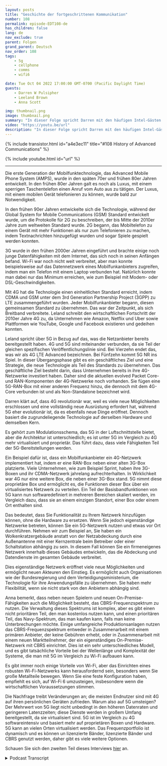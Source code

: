 ```yaml
---
layout: posts
title: "Geschichte der fortgeschrittenen Kommunikation"
number: 108
permalink: episode-EDT108-de
has_children: false
lang: de
nav_exclude: true
parent: Folgen
grand_parent: Deutsch
nav_order: 108
tags:
    - 5g
    - cellphone
    - comms
    - wifi6

date: Tue Oct 04 2022 17:00:00 GMT-0700 (Pacific Daylight Time)
guests:
    - Darren W Pulsipher
    - Leeland Brown
    - Anna Scott

img: thumbnail.png
image: thumbnail.png
summary: "In dieser Folge spricht Darren mit den häufigen Intel-Gästen Leland Brown, Principal Engineer und Technischer Direktor für fortschrittliche Kommunikation, und Dr. Anna Scott, Chef-Architektin für den öffentlichen Sektor, über die Geschichte der fortgeschrittenen Kommunikation."
video: "https://youtu.be/url"
description: "In dieser Folge spricht Darren mit den häufigen Intel-Gästen Leland Brown, Principal Engineer und Technischer Direktor für fortschrittliche Kommunikation, und Dr. Anna Scott, Chef-Architektin für den öffentlichen Sektor, über die Geschichte der fortgeschrittenen Kommunikation."
---
```


<div>
{% include transistor.html id="a4e3ec11" title="#108 History of Advanced Communications" %}

{% include youtube.html id="url" %}
</div>

---

Die erste Generation der Mobilfunktechnologie, das Advanced Mobile Phone System (AMPS), wurde in den späten 70er und frühen 80er Jahren entwickelt. In den frühen 80er Jahren galt es noch als Luxus, mit einem sperrigen Taschentelefon einen Anruf vom Auto aus zu tätigen. Der Luxus, mit einem mobilen Gerät telefonieren zu können, wurde bald zur Notwendigkeit.

In den frühen 90er Jahren entwickelte sich die Technologie, während der Global System for Mobile Communications (GSM) Standard entwickelt wurde, um die Protokolle für 2G zu beschreiben, der bis Mitte der 2010er Jahre zum weltweiten Standard wurde. 2G begann, das Mobiltelefon zu einem Gerät mit mehr Funktionen als nur zum Telefonieren zu machen, indem Textnachrichten hinzugefügt wurden und sogar Spiele gespielt werden konnten.

3G wurde in den frühen 2000er Jahren eingeführt und brachte einige noch junge Datenfähigkeiten mit dem Internet, das sich noch in seinen Anfängen befand. Wi-Fi war noch nicht weit verbreitet, aber man konnte beispielsweise auf das Datennetzwerk eines Mobilfunkanbieters zugreifen, indem man ein Telefon mit einem Laptop verbunden hat. Natürlich konnte man dabei nur das Minimum erreichen, wie zum Beispiel mit Modem- oder DSL-Geschwindigkeiten.

Mit 4G hat die Technologie einen einheitlichen Standard erreicht, indem CDMA und GSM unter dem 3rd Generation Partnership Project (3GPP) zu LTE zusammengeführt wurden. Jeder Mobilfunkanbieter begann, diesen gemeinsamen Standard zu übernehmen. Das war der Zeitpunkt, als sich Breitband verbreitete. Leland schreibt den wirtschaftlichen Fortschritt der 2010er Jahre 4G zu, da Unternehmen wie Amazon, Netflix und Uber sowie Plattformen wie YouTube, Google und Facebook existieren und gedeihen konnten.

Leland spricht über 5G in Bezug auf das, was die Netzanbieter bereits bereitgestellt haben. 4G und 5G sind miteinander verbunden, da sie Teil der gleichen spezifischen Veröffentlichungslinie sind. Bei Vierzehn endet das, was wir als 4G LTE Advanced bezeichnen. Bei Fünfzehn kommt 5G NR ins Spiel. In dieser Übergangsphase gibt es ein geschäftliches Ziel und eine Strategie, die neue Technologie als Teil des Standards zu übernehmen. Das geschäftliche Ziel besteht darin, dass Unternehmen bereits in ihre 4G-Netzwerke investiert haben. Daher sind die aktuellen evolved Packet Core- und RAN-Komponenten der 4G-Netzwerke noch vorhanden. Sie fügen eine 5G-RAN-Box mit einer anderen Frequenz hinzu, die dennoch mit dem 4G-Core verbunden ist und als Non-Standalone bezeichnet wird.

Darren klärt auf, dass 4G revolutionär war, weil es viele neue Möglichkeiten erschlossen und eine vollständig neue Ausrüstung erfordert hat, während 5G eher evolutionär ist, da es ebenfalls neue Dinge eröffnet. Dennoch basiert die zugrundeliegende Technologie auf derselben Hardware und demselben Kern.

Es gehört zum Modulationsschema, das 5G in der Luftschnittstelle bietet, aber die Architektur ist unterschiedlich; es ist unter 5G im Vergleich zu 4G mehr virtualisiert und proprietär. Das führt dazu, dass viele Fähigkeiten Teil der 5G-Bereitstellungen werden.

Ein Beispiel dafür ist, dass ein Mobilfunkanbieter ein 4G-Netzwerk implementiert hat, indem er eine RAN-Box neben einer alten 3G-Box platzierte. Viele Unternehmen, wie zum Beispiel Sprint, haben ihre 3G-Boxen und ihr CDMA-Netzwerk jahrelang aufrechterhalten. In Wirklichkeit war 4G nur eine weitere Box, die neben einer 3G-Box stand. 5G nimmt diese proprietäre Box und ermöglicht es, die Funktionen dieser Box über ein virtualisiertes Netzwerk zu verteilen. Ein Teil der Basisbandfunktionen von 5G kann nun softwaredefiniert in mehreren Bereichen skaliert werden, im Vergleich dazu, dass sie an einem einzigen Standort, einer Box oder einem Ort enthalten sind.

Das bedeutet, dass Sie Funktionalität zu Ihrem Netzwerk hinzufügen können, ohne die Hardware zu ersetzen. Wenn Sie jedoch eigenständige Netzwerke betreten, können Sie ein 5G-Netzwerk nutzen und etwas vor Ort durchführen. Nehmen wir zum Beispiel an, Sie haben ein Wolkenkratzergebäude anstatt von der Netzabdeckung durch eine Außenantenne mit einer Kernzentrale beim Betreiber oder einer Schaltstation abhängig zu sein. In diesem Fall können Sie ein firmeneigenes Netzwerk innerhalb dieses Gebäudes entwickeln, das die Abdeckung und Datendienste im gesamten Gebäude verbreitet.

Dies eigenständige Netzwerk eröffnet viele neue Möglichkeiten und ermöglicht neuen Akteuren den Einstieg. Es ermöglicht auch Organisationen wie der Bundesregierung und dem Verteidigungsministerium, die Technologie für ihre Anwendungsfälle zu übernehmen. Sie haben mehr Flexibilität, wenn sie nicht stark von den Anbietern abhängig sind.

Anna bemerkt, dass neben neuen Spielern und neuen On-Premise-Fähigkeiten auch die Möglichkeit besteht, das CBRS-Frequenzspektrum zu nutzen. Die Verwaltung dieses Spektrums ist komplex, aber es gibt einen nicht prioritären Teil, den man kostenlos nutzen kann, und einen prioritären Teil, das Navy-Spektrum, das man kaufen kann, falls man keine Unterbrechungen möchte. Einige umfangreiche Produktionsanlagen nutzen das CBRS-Frequenzspektrum entweder in Zusammenarbeit mit einem primären Anbieter, der keine Gebühren erhebt, oder in Zusammenarbeit mit einem neuen Marktteilnehmer, der ein eigenständiges On-Premise-Netzwerk mit CBRS einrichtet. Dies ist ein sehr unterschiedliches Modell, und es gibt tatsächliche Vorteile bei der Wellenlänge und Komplexität der Systeme, die man mit 5G im Vergleich zu Wi-Fi aufbauen kann.

Es gibt immer noch einige Vorteile von Wi-Fi, aber das Einrichten eines robusten Wi-Fi-Netzwerks kann herausfordernd sein, besonders wenn Sie große Metallteile bewegen. Wenn Sie eine feste Konfiguration haben, empfiehlt es sich, auf Wi-Fi 6 umzusteigen, insbesondere wenn die wirtschaftlichen Voraussetzungen stimmen.

Die Nachfrage treibt Veränderungen an; die meisten Endnutzer sind mit 4G auf ihren persönlichen Geräten zufrieden. Warum also auf 5G umsteigen? Der Mehrwert von 5G liegt nicht unbedingt in den höheren Datenraten und geringeren Latenzzeiten; diese Dienste werden in großem Umfang bereitgestellt, da sie virtualisiert sind. 5G ist im Vergleich zu 4G softwareintensiv und basiert mehr auf proprietären Boxen und Hardware. 5G kann an vielen Orten virtualisiert werden. Das Frequenzportfolio ist dynamisch und es können un lizenzierte Bänder, lizenzierte Bänder und CBRS genutzt werden, daher gibt es viele weitere Optionen.

Schauen Sie sich den zweiten Teil dieses Interviews [hier](episode-EDT109) an.



<details>
<summary> Podcast Transcript </summary>

<p></p>

</details>

